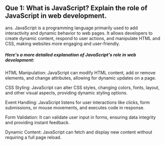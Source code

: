 ## Que 1: What is JavaScript? Explain the role of JavaScript in web development.

ans. JavaScript is a programming language primarily used to add interactivity and dynamic behavior to web pages. It allows developers to create dynamic content, respond to user actions, and manipulate HTML and CSS, making websites more engaging and user-friendly. 


##### Here's a more detailed explanation of JavaScript's role in web development:


HTML Manipulation:
JavaScript can modify HTML content, add or remove elements, and change attributes, allowing for dynamic updates on a page. 

CSS Styling:
JavaScript can alter CSS styles, changing colors, fonts, layout, and other visual aspects, providing dynamic styling options. 

Event Handling:
JavaScript listens for user interactions like clicks, form submissions, or mouse movements, and executes code in response.

Form Validation:
It can validate user input in forms, ensuring data integrity and providing instant feedback. 

Dynamic Content:
JavaScript can fetch and display new content without requiring a full page reload. 